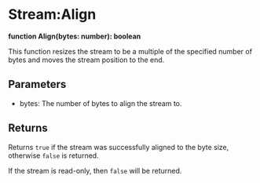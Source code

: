 # Stream:Align

**function Align(bytes: number): boolean**

This function resizes the stream to be a multiple of the specified number of bytes and moves the stream position to the end.

## Parameters

- bytes: The number of bytes to align the stream to.

## Returns

Returns `true` if the stream was successfully aligned to the byte size, otherwise `false` is returned.

If the stream is read-only, then `false` will be returned.